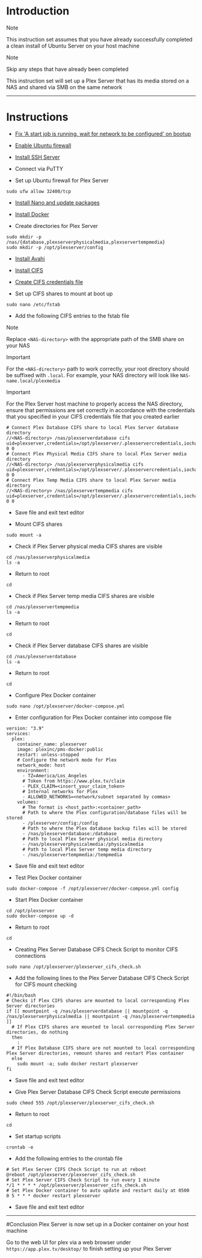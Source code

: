 # Introduction
> [!NOTE]
> This instruction set assumes that you have already successfully completed a clean install of Ubuntu Server on your host machine

> [!NOTE]
> Skip any steps that have already been completed

This instruction set will set up a Plex Server that has its media stored on a NAS and shared via SMB on the same network

-----
# Instructions
* [Fix 'A start job is running, wait for network to be configured' on bootup](fix_network-bootup.md)

* [Enable Ubuntu firewall](enable_firewall.md)

* [Install SSH Server](install_ssh-server.md)

* Connect via PuTTY

* Set up Ubuntu firewall for Plex Server
```
sudo ufw allow 32400/tcp
```
* [Install Nano and update packages](install_nano.md)

* [Install Docker](install_docker.md)

* Create directories for Plex Server
```
sudo mkdir -p /nas/{database,plexserverphysicalmedia,plexservertempmedia}
sudo mkdir -p /opt/plexserver/config
```
* [Install Avahi](install_avahi.md)

* [Install CIFS](install_cifs.md)

* [Create CIFS credentials file](create_cifs-credentials-file.md)

* Set up CIFS shares to mount at boot up
```
sudo nano /etc/fstab
```
* Add the following CIFS entries to the fstab file
> [!NOTE]
> Replace `<NAS-directory>` with the appropriate path of the SMB share on your NAS

> [!IMPORTANT]
> For the `<NAS-directory>` path to work correctly, your root directory should be suffixed with `.local`. For example, your NAS directory will look like `NAS-name.local/plexmedia`

> [!IMPORTANT]
> For the Plex Server host machine to properly access the NAS directory, ensure that permissions are set correctly in accordance with the credentials that you specified in your CIFS credentials file that you created earlier
```
# Connect Plex Database CIFS share to local Plex Server database directory
//<NAS-directory> /nas/plexserverdatabase cifs uid=plexserver,credentials=/opt/plexserver/.plexservercredentials,iocharset=utf8 0 0
# Connect Plex Physical Media CIFS share to local Plex Server media directory
//<NAS-directory> /nas/plexserverphysicalmedia cifs uid=plexserver,credentials=/opt/plexserver/.plexservercredentials,iocharset=utf8 0 0
# Connect Plex Temp Media CIFS share to local Plex Server media directory
//<NAS-directory> /nas/plexservertempmedia cifs uid=plexserver,credentials=/opt/plexserver/.plexservercredentials,iocharset=utf8 0 0
```
* Save file and exit text editor

* Mount CIFS shares
```
sudo mount -a
```
* Check if Plex Server physical media CIFS shares are visible
```
cd /nas/plexserverphysicalmedia
ls -a
```
* Return to root
```
cd
```
* Check if Plex Server temp media CIFS shares are visible
```
cd /nas/plexservertempmedia
ls -a
```
* Return to root
```
cd
```
* Check if Plex Server database CIFS shares are visible
```
cd /nas/plexserverdatabase
ls -a
```
* Return to root
```
cd
```
* Configure Plex Docker container
```
sudo nano /opt/plexserver/docker-compose.yml
```
* Enter configuration for Plex Docker container into compose file
```
version: "3.9"
services:
  plex:
    container_name: plexserver
    image: plexinc/pms-docker:public
    restart: unless-stopped
    # Configure the network mode for Plex
    network_mode: host
    environment:
      - TZ=America/Los_Angeles
      # Token from https://www.plex.tv/claim
      - PLEX_CLAIM=<insert_your_claim_token>
      # Internal networks for Plex
      - ALLOWED_NETWORKS=<network/subnet separated by commas>
    volumes:
      # The format is <host_path>:<container_path>
      # Path to where the Plex configuration/database files will be stored
      - /plexserver/config:/config
      # Path to where the Plex database backup files will be stored
      - /nas/plexserverdatabase:/database
      # Path to local Plex Server physical media directory
      - /nas/plexserverphysicalmedia:/physicalmedia
      # Path to local Plex Server temp media directory
      - /nas/plexservertempmedia:/tempmedia
```
* Save file and exit text editor

* Test Plex Docker container
```
sudo docker-compose -f /opt/plexserver/docker-compose.yml config
```
* Start Plex Docker container
```
cd /opt/plexserver
sudo docker-compose up -d
```
* Return to root
```
cd
```
* Creating Plex Server Database CIFS Check Script to monitor CIFS connections
```
sudo nano /opt/plexserver/plexserver_cifs_check.sh
```
* Add the following lines to the Plex Server Database CIFS Check Script for CIFS mount checking
```
#!/bin/bash
# Checks if Plex CIFS shares are mounted to local corresponding Plex Server directories
if [[ mountpoint -q /nas/plexserverdatabase || mountpoint -q /nas/plexserverphysicalmedia || mountpoint -q /nas/plexservertempmedia ]]
  # If Plex CIFS shares are mounted to local corresponding Plex Server directories, do nothing
  then
    :
  # If Plex Database CIFS share are not mounted to local corresponding Plex Server directories, remount shares and restart Plex container
  else
    sudo mount -a; sudo docker restart plexserver
fi
```
* Save file and exit text editor

* Give Plex Server Database CIFS Check Script execute permissions
```
sudo chmod 555 /opt/plexserver/plexserver_cifs_check.sh
```
* Return to root
```
cd
```
* Set startup scripts
```
crontab -e
```
* Add the following entries to the crontab file
```
# Set Plex Server CIFS Check Script to run at reboot
@reboot /opt/plexserver/plexserver_cifs_check.sh
# Set Plex Server CIFS Check Script to run every 1 minute
*/1 * * * * /opt/plexserver/plexserver_cifs_check.sh
# Set Plex Docker container to auto update and restart daily at 0500
0 5 * * * docker restart plexserver
```
* Save file and exit text editor
-----
#Conclusion
Plex Server is now set up in a Docker container on your host machine

Go to the web UI for plex via a web browser under `https://app.plex.tv/desktop/` to finish setting up your Plex Server
